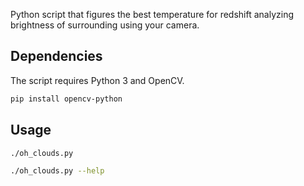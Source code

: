 Python script that figures the best temperature for redshift analyzing
brightness of surrounding using your camera.

## Dependencies

The script requires Python 3 and OpenCV.

```bash
pip install opencv-python
```

## Usage

```bash
./oh_clouds.py
```

```bash
./oh_clouds.py --help
```
